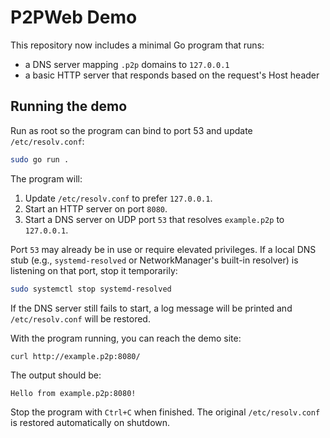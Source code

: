 # P2PWeb Demo

This repository now includes a minimal Go program that runs:

* a DNS server mapping `.p2p` domains to `127.0.0.1`
* a basic HTTP server that responds based on the request's Host header

## Running the demo

Run as root so the program can bind to port 53 and update `/etc/resolv.conf`:

```sh
sudo go run .
```

The program will:

1. Update `/etc/resolv.conf` to prefer `127.0.0.1`.
2. Start an HTTP server on port `8080`.
3. Start a DNS server on UDP port `53` that resolves `example.p2p` to `127.0.0.1`.

Port `53` may already be in use or require elevated privileges. If a local DNS
stub (e.g., `systemd-resolved` or NetworkManager's built-in resolver) is
listening on that port, stop it temporarily:

```sh
sudo systemctl stop systemd-resolved
```

If the DNS server still fails to start, a log message will be printed and
`/etc/resolv.conf` will be restored.

With the program running, you can reach the demo site:

```
curl http://example.p2p:8080/
```

The output should be:

```
Hello from example.p2p:8080!
```

Stop the program with `Ctrl+C` when finished. The original `/etc/resolv.conf`
is restored automatically on shutdown.
